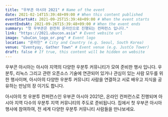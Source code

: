 ```yaml
---
title: "우부콘 아시아 2021" # Name of the event
date: 2021-02-14T15:39:48+09:00 # When this content published
eventStartsAt: 2021-09-25T15:39:48+09:00 # When the event starts
eventEndsAt: 2021-09-26T15:39:48+09:00 # When the event ends
summary: "첫 우부콘은 완전히 온라인으로 진행되는 컨퍼런스 입니다."
link: "https://2021.ubucon.asia" # Event website url
image: "ubuCon_logo_or.png" # Event logo
location: "온라인" # City and Country (e.g. Seoul, South Korea)
venue: "Eventyay, Gather Town" # Event venue (e.g. JustCo Tower)
draft: false # If true, this content will be hidden on website
---
```


우부콘 아시아는 아시아 지역의 다양한 우분투 커뮤니티가 모여 준비한 행사 입니다. 우분투, 리눅스 그리고 관련 오픈소스 기술에 연관되어 있거나 관심이 있는 사람 모두를 위한 행사이며, 아시아의 다양한 우분투 커뮤니티 사람을 연결하고 서로 배우고 지식을 공유하는 만남의 장 이기도 합니다.

아시아의 첫 우분투 컨퍼런스인 우부콘 아시아 2021은, 온라인 컨퍼런스로 진행되며 아시아 지역 다수의 우분투 지역 커뮤니티의 주도로 준비됩니다. 집에서 첫 우부콘 아시아 행사에 참여하여, 전 세계 다양한 우분투 커뮤니티 사람들을 만나보세요.